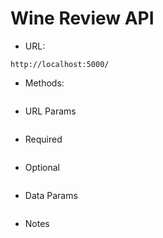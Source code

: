 # Wine Review API

- URL:
```
http://localhost:5000/
```

- Methods:
```

```

- URL Params
```

```

- Required
```

```

- Optional
```

```

- Data Params
```

```

- Notes
```

```
